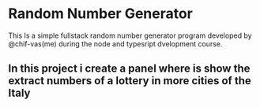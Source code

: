 # Random Number Generator

This Is a simple fullstack random number generator program developed by @chif-vas(me) during the node and typesript dvelopment course.

## In this project i create a panel where is show the extract numbers of a lottery in more cities of the Italy
